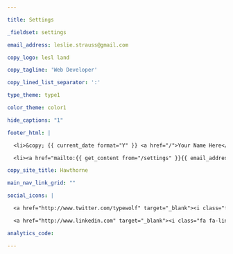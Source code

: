 ---title: Settings_fieldset: settingsemail_address: leslie.strauss@gmail.comcopy_logo: lesl landcopy_tagline: 'Web Developer'copy_lined_list_separator: ':'type_theme: type1color_theme: color1hide_captions: "1"footer_html: |  <li>&copy; {{ current_date format="Y" }} <a href="/">Your Name Here</a>. All rights reserved.</li>  <li><a href="mailto:{{ get_content from="/settings" }}{{ email_address|obfuscate }}{{ /get_content }}"><i class="fa fa-envelope-o"></i> {{ get_content from="/settings" }}{{ email_address|obfuscate }}{{ /get_content }}</a></li>copy_site_title: Hawthornemain_nav_link_grid: ""social_icons: |  <a href="http://www.twitter.com/typewolf" target="_blank"><i class="fa fa-twitter-square fa-2x"></i></a>  <a href="http://www.linkedin.com" target="_blank"><i class="fa fa-linkedin-square fa-2x"></i></a>analytics_code:---